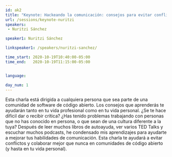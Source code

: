 ```yaml
---
id: ak2
title: "Keynote: Hackeando la comunicación: consejos para evitar conflictos y colaborar en comunidades abiertas"
url: /sessions/keynote-nuritzi
speakers:
 - Nuritzi Sánchez

speaker1: Nuritzi Sánchez

linkspeaker1: /speakers/nuritzi-sanchez/

time_start: 2020-10-19T10:40:00-05:00
time_end:   2020-10-19T11:15:00-05:00


language: 

day_num: 1
---
```


Esta charla está dirigida a cualquiera persona que sea parte de una comunidad de software de código abierto. Los consejos que aprenderás te ayudarán tanto en tu vida profesional como en tu vida personal. ¿Se te hace difícil dar o recibir crítica? ¿Has tenido problemas trabajando con personas que no has conocido en persona, o que sean de una cultura diferente a la tuya? Después de leer muchos libros de autoayuda, ver varios TED Talks y escuchar muchos podcasts, he condensado mis aprendizajes para ayudarte a mejorar tus habilidades de comunicación. Esta charla te ayudará a evitar conflictos y colaborar mejor que nunca en comunidades de código abierto (y hasta en tu vida personal).
